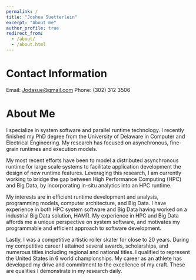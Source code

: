 ```yaml
---
permalink: /
title: "Joshua Suetterlein"
excerpt: "About me"
author_profile: true
redirect_from:
  - /about/
  - /about.html
---
```


Contact Information
======
Email: Jodasue@gmail.com
Phone: (302) 312 3506

About Me
======
I specialize in system software and parallel runtime technology. I recently finished my PhD degree from the University of Delaware in Computer and Electrical Engineering. My research has focused on asynchronous, fine-grain runtimes and execution models.

My most recent efforts have been to model a distributed asynchronous runtime for large scale systems to facilitate application development the design of new runtime features. Leveraging this research, I am currently working to bridge the gap between High Performance Computing (HPC) and Big Data, by incorporating in-situ analytics into an HPC runtime.

My interests are in efficient runtime development and analysis, programming models, computer architecture, and Big Data. I have experience in both HPC system software and Big Data having worked on a industrial Big Data solution, HAMR. My experience in HPC and Big Data affords me a unique perspective on system software, and motivates my programmable and efficient approach to software development.

Lastly, I was a competitive artistic roller skater for close to 20 years. During my competitive career I attained several awards, scholarships, and numerous titles including regional and national titles. I qualified to represent the United States in 6 world championships. My career as an athlete has developed my drive and commitment to the excellence of my craft. These are qualities I demonstrate in my research daily.
